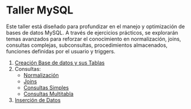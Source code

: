 # Taller MySQL
Este taller está diseñado para profundizar en el manejo y optimización de bases de datos MySQL.
A través de ejercicios prácticos, se explorarán temas avanzados para reforzar el conocimiento en
normalización, joins, consultas complejas, subconsultas, procedimientos almacenados, funciones
definidas por el usuario y triggers.

1. [Creación Base de datos y sus Tablas](MYSQL/db.sql)
2. Consultas: 
    - [Normalización](MYSQL/CONSULTAS/normalizacion.sql)
    - [Joins](MYSQL/CONSULTAS/joins.sql)
    - [Consultas Simples](MYSQL/CONSULTAS/consultasSimples.sql)
    - [Consultas Multitabla](MYSQL/CONSULTAS/consultasMultitabla.sql)
3. [Inserción de Datos](MYSQL/insert.sql)